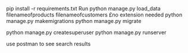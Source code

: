 pip install -r requirements.txt
Run python manage.py load_data filenameofproducts filenameofcustomers
£no extension needed
python manage.py makemigrations 
python manage.py migrate

python manage.py createsuperuser
python manage.py runserver

use postman to see search results 
